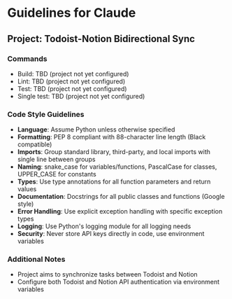 # Guidelines for Claude

## Project: Todoist-Notion Bidirectional Sync

### Commands
- Build: TBD (project not yet configured)
- Lint: TBD (project not yet configured)
- Test: TBD (project not yet configured)
- Single test: TBD (project not yet configured)

### Code Style Guidelines
- **Language**: Assume Python unless otherwise specified
- **Formatting**: PEP 8 compliant with 88-character line length (Black compatible)
- **Imports**: Group standard library, third-party, and local imports with single line between groups
- **Naming**: snake_case for variables/functions, PascalCase for classes, UPPER_CASE for constants
- **Types**: Use type annotations for all function parameters and return values
- **Documentation**: Docstrings for all public classes and functions (Google style)
- **Error Handling**: Use explicit exception handling with specific exception types
- **Logging**: Use Python's logging module for all logging needs
- **Security**: Never store API keys directly in code, use environment variables

### Additional Notes
- Project aims to synchronize tasks between Todoist and Notion
- Configure both Todoist and Notion API authentication via environment variables